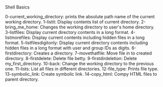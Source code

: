 Shell Basics

0-current_working_directory: prints the absolute path name of the current working directory.
1-listit: Display contents list of current directory.
2-bring_me_home: Changes the working directory to user's home directory.
3-listfiles: Display current directory contents in a long format.
4-listmorefiles: Display current contents including hidden files in a long format.
5-listfilesdigitonly: Display current directory contents including hidden files in a long format with user and group IDs as digits.
6-firstdirectory: Creates a directory.
7-movethatfile: Move file in to created directory.
8-firstdelete: Delete file betty.
9-firstdirdeletion: Delete my_first_directory.
10-back: Change the working directory to the previous one.
11-lists: List all files in different directories.
12-file_type: Prints file type.
13-symbolic_link: Create symbolic link.
14-copy_html: Compy HTML files to parent directory.

